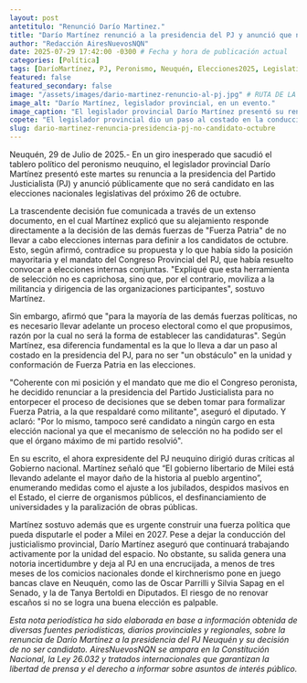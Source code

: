 ```yaml
---
layout: post
antetitulo: "Renunció Darío Martinez."
title: "Darío Martínez renunció a la presidencia del PJ y anunció que no será candidato en octubre, y que acompañará désde la militancia."
author: "Redacción AiresNuevosNQN"
date: 2025-07-29 17:42:00 -0300 # Fecha y hora de publicación actual
categories: [Política]
tags: [DaríoMartínez, PJ, Peronismo, Neuquén, Elecciones2025, Legislativas, FuerzaPatria, PolíticaProvincial, Renuncia, Candidaturas]
featured: false
featured_secondary: false
image: "/assets/images/dario-martinez-renuncio-al-pj.jpg" # RUTA DE LA IMAGEN (SUGERENCIA: 400px de ancho por 225px de alto - proporción 16:9 para grillas de sección) [cite: 2025-06-07]
image_alt: "Darío Martínez, legislador provincial, en un evento."
image_caption: "El legislador provincial Darío Martínez presentó su renuncia a la presidencia del Partido Justicialista de Neuquén."
copete: "El legislador provincial dio un paso al costado en la conducción del Partido Justicialista de Neuquén, alegando su disconformidad con la decisión de 'Fuerza Patria' de no realizar elecciones internas para definir las candidaturas, aunque confirmó que continuará acompañando como militante."
slug: dario-martinez-renuncia-presidencia-pj-no-candidato-octubre
---
```


Neuquén, 29 de Julio de 2025.- En un giro inesperado que sacudió el tablero político del peronismo neuquino, el legislador provincial Darío Martínez presentó este martes su renuncia a la presidencia del Partido Justicialista (PJ) y anunció públicamente que no será candidato en las elecciones nacionales legislativas del próximo 26 de octubre.

La trascendente decisión fue comunicada a través de un extenso documento, en el cual Martínez explicó que su alejamiento responde directamente a la decisión de las demás fuerzas de "Fuerza Patria" de no llevar a cabo elecciones internas para definir a los candidatos de octubre. Esto, según afirmó, contradice su propuesta y lo que había sido la posición mayoritaria y el mandato del Congreso Provincial del PJ, que había resuelto convocar a elecciones internas conjuntas. "Expliqué que esta herramienta de selección no es caprichosa, sino que, por el contrario, moviliza a la militancia y dirigencia de las organizaciones participantes", sostuvo Martínez.

Sin embargo, afirmó que "para la mayoría de las demás fuerzas políticas, no es necesario llevar adelante un proceso electoral como el que propusimos, razón por la cual no será la forma de establecer las candidaturas". Según Martínez, esa diferencia fundamental es la que lo lleva a dar un paso al costado en la presidencia del PJ, para no ser "un obstáculo" en la unidad y conformación de Fuerza Patria en las elecciones.

"Coherente con mi posición y el mandato que me dio el Congreso peronista, he decidido renunciar a la presidencia del Partido Justicialista para no entorpecer el proceso de decisiones que se deben tomar para formalizar Fuerza Patria, a la que respaldaré como militante", aseguró el diputado. Y aclaró: "Por lo mismo, tampoco seré candidato a ningún cargo en esta elección nacional ya que el mecanismo de selección no ha podido ser el que el órgano máximo de mi partido resolvió".

En su escrito, el ahora expresidente del PJ neuquino dirigió duras críticas al Gobierno nacional. Martínez señaló que “El gobierno libertario de Milei está llevando adelante el mayor daño de la historia al pueblo argentino”, enumerando medidas como el ajuste a los jubilados, despidos masivos en el Estado, el cierre de organismos públicos, el desfinanciamiento de universidades y la paralización de obras públicas.

Martínez sostuvo además que es urgente construir una fuerza política que pueda disputarle el poder a Milei en 2027. Pese a dejar la conducción del justicialismo provincial, Darío Martínez aseguró que continuará trabajando activamente por la unidad del espacio. No obstante, su salida genera una notoria incertidumbre y deja al PJ en una encrucijada, a menos de tres meses de los comicios nacionales donde el kirchnerismo pone en juego bancas clave en Neuquén, como las de Oscar Parrilli y Silvia Sapag en el Senado, y la de Tanya Bertoldi en Diputados. El riesgo de no renovar escaños si no se logra una buena elección es palpable.

*Esta nota periodística ha sido elaborada en base a información obtenida de diversas fuentes periodísticas, diarios provinciales y regionales, sobre la renuncia de Darío Martínez a la presidencia del PJ Neuquén y su decisión de no ser candidato. AiresNuevosNQN se ampara en la Constitución Nacional, la Ley 26.032 y tratados internacionales que garantizan la libertad de prensa y el derecho a informar sobre asuntos de interés público.*